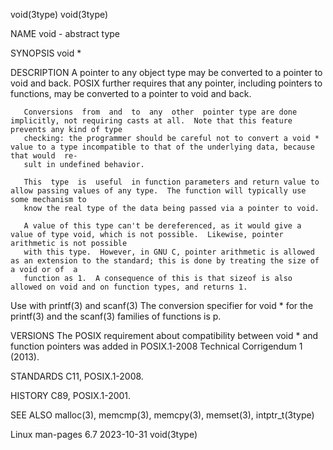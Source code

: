 void(3type)																	   void(3type)

NAME
       void - abstract type

SYNOPSIS
       void *

DESCRIPTION
       A pointer to any object type may be converted to a pointer to void and back.  POSIX further requires that any pointer, including pointers to functions,
       may be converted to a pointer to void and back.

       Conversions  from  and  to  any	other  pointer type are done implicitly, not requiring casts at all.  Note that this feature prevents any kind of type
       checking: the programmer should be careful not to convert a void * value to a type incompatible to that of the underlying data, because that would  re‐
       sult in undefined behavior.

       This  type  is  useful  in function parameters and return value to allow passing values of any type.  The function will typically use some mechanism to
       know the real type of the data being passed via a pointer to void.

       A value of this type can't be dereferenced, as it would give a value of type void, which is not possible.  Likewise, pointer arithmetic is not possible
       with this type.	However, in GNU C, pointer arithmetic is allowed as an extension to the standard; this is done by treating the size of a void or of  a
       function as 1.  A consequence of this is that sizeof is also allowed on void and on function types, and returns 1.

   Use with printf(3) and scanf(3)
       The conversion specifier for void * for the printf(3) and the scanf(3) families of functions is p.

VERSIONS
       The POSIX requirement about compatibility between void * and function pointers was added in POSIX.1-2008 Technical Corrigendum 1 (2013).

STANDARDS
       C11, POSIX.1-2008.

HISTORY
       C89, POSIX.1-2001.

SEE ALSO
       malloc(3), memcmp(3), memcpy(3), memset(3), intptr_t(3type)

Linux man-pages 6.7							  2023-10-31								   void(3type)
